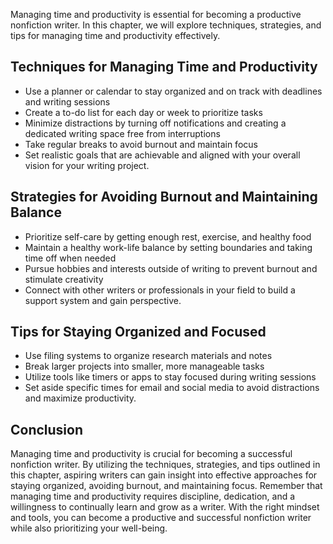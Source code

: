 
Managing time and productivity is essential for becoming a productive nonfiction writer. In this chapter, we will explore techniques, strategies, and tips for managing time and productivity effectively.

Techniques for Managing Time and Productivity
---------------------------------------------

* Use a planner or calendar to stay organized and on track with deadlines and writing sessions
* Create a to-do list for each day or week to prioritize tasks
* Minimize distractions by turning off notifications and creating a dedicated writing space free from interruptions
* Take regular breaks to avoid burnout and maintain focus
* Set realistic goals that are achievable and aligned with your overall vision for your writing project.

Strategies for Avoiding Burnout and Maintaining Balance
-------------------------------------------------------

* Prioritize self-care by getting enough rest, exercise, and healthy food
* Maintain a healthy work-life balance by setting boundaries and taking time off when needed
* Pursue hobbies and interests outside of writing to prevent burnout and stimulate creativity
* Connect with other writers or professionals in your field to build a support system and gain perspective.

Tips for Staying Organized and Focused
--------------------------------------

* Use filing systems to organize research materials and notes
* Break larger projects into smaller, more manageable tasks
* Utilize tools like timers or apps to stay focused during writing sessions
* Set aside specific times for email and social media to avoid distractions and maximize productivity.

Conclusion
----------

Managing time and productivity is crucial for becoming a successful nonfiction writer. By utilizing the techniques, strategies, and tips outlined in this chapter, aspiring writers can gain insight into effective approaches for staying organized, avoiding burnout, and maintaining focus. Remember that managing time and productivity requires discipline, dedication, and a willingness to continually learn and grow as a writer. With the right mindset and tools, you can become a productive and successful nonfiction writer while also prioritizing your well-being.
